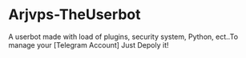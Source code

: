 # Arjvps-TheUserbot
A userbot made with load of plugins, security system, Python, ect..To manage your [Telegram Account] Just Depoly it!
